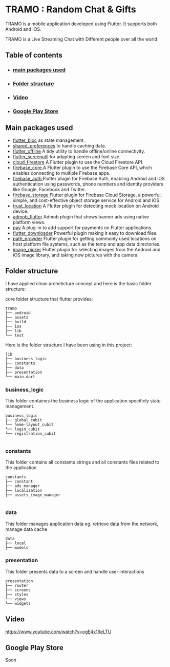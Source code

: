 # TRAMO : Random Chat & Gifts

TRAMO is a mobile application developed using Flutter. It supports both Android and IOS.

TRAMO is a Live Streaming Chat with Different people over all the world

## Table of contents
- ### [main packages used](https://github.com/omar201999/TRAMO-Random-Chat-Gifts/blob/main/README.md#main-packages-used-1)
- ### [Folder structure](https://github.com/omar201999/TRAMO-Random-Chat-Gifts/blob/main/README.md#folder-structure-1)
- ### [Video](https://github.com/omar201999/TRAMO-Random-Chat-Gifts/blob/main/README.md#video-1)
- ### [Google Play Store](https://github.com/omar201999/TRAMO-Random-Chat-Gifts/blob/main/README.md#google-play-store-1)

## Main packages used
- [flutter_bloc](https://pub.dev/packages/flutter_bloc) as state management.
- [shared_preferences](https://pub.dev/packages/shared_preferences) to handle caching data.
- [flutter_offline](https://pub.dev/packages/flutter_offline) A tidy utility to handle offline/online connectivity.
- [flutter_screenutil](https://pub.dev/packages/flutter_screenutil) for adapting screen and font size.
- [cloud_firestore](https://pub.dev/packages/cloud_firestore) A Flutter plugin to use the Cloud Firestore API.
- [firebase_core ](https://pub.dev/packages/firebase_core) A Flutter plugin to use the Firebase Core API, which enables connecting to multiple Firebase apps.
- [firebase_auth ](https://pub.dev/packages/firebase_auth) Flutter plugin for Firebase Auth, enabling Android and iOS authentication using passwords, phone numbers and identity providers like Google, Facebook and Twitter.
- [firebase_storage ](https://pub.dev/packages/firebase_storage) Flutter plugin for Firebase Cloud Storage, a powerful, simple, and cost-effective object storage service for Android and iOS.
- [trust_location](https://pub.dev/packages/trust_location) A Flutter plugin for detecting mock location on Android device.
- [admob_flutter](https://pub.dev/packages/admob_flutter) Admob plugin that shows banner ads using native platform views.
- [pay](https://pub.dev/packages/pay) A plug-in to add support for payments on Flutter applications.
- [flutter_downloader](https://pub.dev/packages/flutter_downloader) Powerful plugin making it easy to download files.
- [path_provider](https://pub.dev/packages/path_provider) Flutter plugin for getting commonly used locations on host platform file systems, such as the temp and app data directories.
- [image_picker](https://pub.dev/packages/image_picker) Flutter plugin for selecting images from the Android and iOS image library, and taking new pictures with the camera.

## Folder structure
I have applied clean archeticture concept and here is the basic folder structure:

core folder structure that flutter provides:

```
tramo
├── android
├── assets
├── build
├── ios
├── lib
└── test
```


Here is the folder structure I have been using in this project:
```
lib
├── business_logic
├── constants
├── data
├── presentation
└── main.dart
```

### business_logic
This folder containes the business logic of the application specificly state management.

```
business_logic
├── global_cubit
└── home-layout_cubit
└── login_cubit
└── registration_cubit


```

### constants
This folder contains all constants strings and all constants files related to the application
```
constants
├── constant
├── ads_manager
├── localization
├── assets_image_manager


```

### data
This folder manages application data eg. retrieve data from the network, manage data cache
```
data
├── local
├── models

```

### presentation
This folder presents data to a screen and handle user interactions
```
presentation
├── router
├── screens
├── styles
└── views
└── widgets

```
## Video
https://www.youtube.com/watch?v=ogE4x1ReLTU

## Google Play Store

Soon
